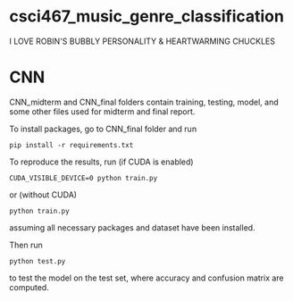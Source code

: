 # csci467_music_genre_classification
I LOVE ROBIN'S BUBBLY PERSONALITY & HEARTWARMING CHUCKLES

# CNN

CNN_midterm and CNN_final folders contain training, testing, model, and some other files used for midterm and final report.

To install packages, go to CNN_final folder and run
```
pip install -r requirements.txt
```
To reproduce the results, run (if CUDA is enabled)
```
CUDA_VISIBLE_DEVICE=0 python train.py
```
or (without CUDA)
```
python train.py
```
assuming all necessary packages and dataset have been installed.

Then run
```
python test.py
```
to test the model on the test set, where accuracy and confusion matrix are computed.